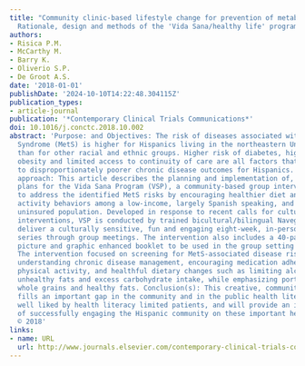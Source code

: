 ```yaml
---
title: "Community clinic-based lifestyle change for prevention of metabolic syndrome:
  Rationale, design and methods of the 'Vida Sana/healthy life' program"
authors:
- Risica P.M.
- McCarthy M.
- Barry K.
- Oliverio S.P.
- De Groot A.S.
date: '2018-01-01'
publishDate: '2024-10-10T14:22:48.304115Z'
publication_types:
- article-journal
publication: '*Contemporary Clinical Trials Communications*'
doi: 10.1016/j.conctc.2018.10.002
abstract: 'Purpose: and Objectives: The risk of diseases associated with Metabolic
  Syndrome (MetS) is higher for Hispanics living in the northeastern United States
  than for other racial and ethnic groups. Higher risk of diabetes, high blood lipids,
  obesity and limited access to continuity of care are all factors that also contribute
  to disproportionately poorer chronic disease outcomes for Hispanics. Intervention
  approach: This article describes the planning and implementation of, and evaluation
  plans for the Vida Sana Program (VSP), a community-based group intervention created
  to address the identified MetS risks by encouraging healthier diet and physical
  activity behaviors among a low-income, largely Spanish speaking, and literacy limited
  uninsured population. Developed in response to recent calls for culturally-tailored
  interventions, VSP is conducted by trained bicultural/bilingual Navegantes, who
  deliver a culturally sensitive, fun and engaging eight-week, in-person educational
  series through group meetings. The intervention also includes a 40-page colorful,
  picture and graphic enhanced booklet to be used in the group setting and at home.
  The intervention focused on screening for MetS-associated disease risk factors,
  understanding chronic disease management, encouraging medication adherence, increasing
  physical activity, and healthful dietary changes such as limiting alcohol, sodium,
  unhealthy fats and excess carbohydrate intake, while emphasizing portion control,
  whole grains and healthy fats. Conclusion(s): This creative, community-based approach
  fills an important gap in the community and in the public health literature, is
  well liked by health literacy limited patients, and will provide an important model
  of successfully engaging the Hispanic community on these important health issues.Copyright
  © 2018'
links:
- name: URL
  url: http://www.journals.elsevier.com/contemporary-clinical-trials-communications/
---
```

